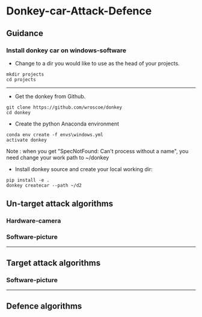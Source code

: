 # Donkey-car-Attack-Defence

## Guidance
### Install donkey car on windows-software

 - Change to a dir you would like to use as the head of your projects.
 
```
mkdir projects
cd projects
```
---

 - Get the donkey from Github.
```
git clone https://github.com/wroscoe/donkey
cd donkey
```
 - Create the python Anaconda environment
```
conda env create -f envs\windows.yml
activate donkey
```
  Note : when you get "SpecNotFound: Can't process without a name", you need change your work path to ~/donkey
 - Install donkey source and create your local working dir:
```
pip install -e .
donkey createcar --path ~/d2
```
## Un-target attack algorithms
### Hardware-camera
### Software-picture

---

## Target attack algorithms

### Software-picture

---

## Defence algorithms


